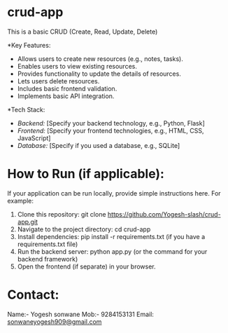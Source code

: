 # crud-app

This is a basic CRUD (Create, Read, Update, Delete)

*Key Features:

* Allows users to create new resources (e.g., notes, tasks).
* Enables users to view existing resources.
* Provides functionality to update the details of resources.
* Lets users delete resources.
* Includes basic frontend validation.
* Implements basic API integration.

*Tech Stack:

* *Backend:* [Specify your backend technology, e.g., Python, Flask]
* *Frontend:* [Specify your frontend technologies, e.g., HTML, CSS, JavaScript]
* *Database:* [Specify if you used a database, e.g., SQLite]

# How to Run (if applicable):

If your application can be run locally, provide simple instructions here. For example:

1.  Clone this repository: git clone https://github.com/Yogesh-slash/crud-app.git
2.  Navigate to the project directory: cd crud-app
3.  Install dependencies: pip install -r requirements.txt (if you have a requirements.txt file)
4.  Run the backend server: python app.py (or the command for your backend framework)
5.  Open the frontend (if separate) in your browser.

# Contact:
Name:- Yogesh sonwane
Mob:- 9284153131
Email: sonwaneyogesh909@gmail.com
